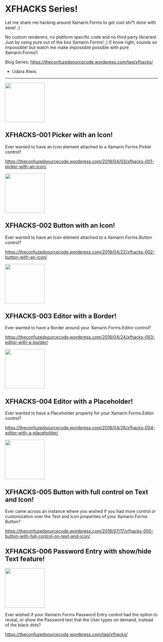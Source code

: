 XFHACKS Series!
==============

Let me share me hacking around Xamarin.Forms to get cool shi*t done with ease! ;) 

No custom renderers, no platform specific code and no third party libraries! Just by using pure out of the box Xamarin.Forms! ;) 
(I know right, sounds so impossible! but watch me make impossible possible with pure Xamarin.Forms!)

Blog Series: https://theconfuzedsourcecode.wordpress.com/tag/xfhacks/

- Udara Alwis
- - - -

<img src="https://github.com/UdaraAlwis/Xamarin-Playground/blob/master/XFHacks/screenshots/XFHACKS-001 .png"  height="130" /> 

XFHACKS-001 Picker with an Icon!
---------------

Ever wanted to have an Icon element attached to a Xamarin.Forms.Picker control? 

https://theconfuzedsourcecode.wordpress.com/2018/04/03/xfhacks-001-picker-with-an-icon/

<img src="https://github.com/UdaraAlwis/Xamarin-Playground/blob/master/XFHacks/screenshots/XFHACKS-002 .png"  height="130" /> 

XFHACKS-002 Button with an Icon!
---------------

Ever wanted to have an Icon element attached to a Xamarin.Forms.Button control? 

https://theconfuzedsourcecode.wordpress.com/2018/04/22/xfhacks-002-button-with-an-icon/

<img src="https://github.com/UdaraAlwis/Xamarin-Playground/blob/master/XFHacks/screenshots/XFHACKS-003 .png"  height="130" /> 

XFHACKS-003 Editor with a Border!
---------------

Ever wanted to have a Border around your Xamarin.Forms.Editor control? 

https://theconfuzedsourcecode.wordpress.com/2018/04/24/xfhacks-003-editor-with-a-border/

<img src="https://github.com/UdaraAlwis/Xamarin-Playground/blob/master/XFHacks/screenshots/XFHACKS-004 .png"  height="130" /> 

XFHACKS-004 Editor with a Placeholder!
---------------

Ever wanted to have a Placeholder property for your Xamarin.Forms.Editor control?

https://theconfuzedsourcecode.wordpress.com/2018/04/26/xfhacks-004-editor-with-a-placeholder/

<img src="https://github.com/UdaraAlwis/Xamarin-Playground/blob/master/XFHacks/screenshots/XFHACKS-005 .png"  height="130" /> 

XFHACKS-005 Button with full control on Text and Icon!
---------------

Ever came across an instance where you wished if you had more control or customization over the Text and Icon properties of your Xamarin.Forms Button?

https://theconfuzedsourcecode.wordpress.com/2018/07/17/xfhacks-005-button-with-full-control-on-text-and-icon/

XFHACKS-006 Password Entry with show/hide Text feature! 
---------------

<img src="https://github.com/UdaraAlwis/Xamarin-Playground/blob/master/XFHacks/screenshots/XFHACKS-006 .png"  height="130" /> 

Ever wished if your Xamarin.Forms Password Entry control had the option to reveal, or show the Password text that the User types on demand, instead of the black dots? 

https://theconfuzedsourcecode.wordpress.com/tag/xfhacks/
